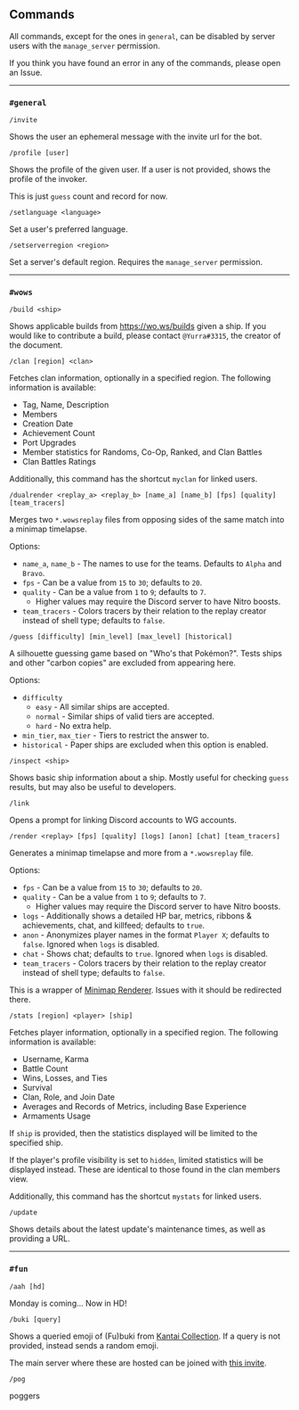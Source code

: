 ## Commands

All commands, except for the ones in `general`, can be disabled by server users with the `manage_server` permission.

If you think you have found an error in any of the commands, please open an Issue.

---

### `#general`

`/invite`

Shows the user an ephemeral message with the invite url for the bot.

`/profile [user]`

Shows the profile of the given user.
If a user is not provided, shows the profile of the invoker.

This is just `guess` count and record for now.

`/setlanguage <language>`

Set a user's preferred language.

`/setserverregion <region>`

Set a server's default region. Requires the `manage_server` permission.

---

### `#wows`

`/build <ship>`

Shows applicable builds from https://wo.ws/builds given a ship. If you would like to contribute a build, please contact `@Yurra#3315`, the creator of the document.

`/clan [region] <clan>`

Fetches clan information, optionally in a specified region.
The following information is available:

- Tag, Name, Description
- Members
- Creation Date
- Achievement Count
- Port Upgrades
- Member statistics for Randoms, Co-Op, Ranked, and Clan Battles
- Clan Battles Ratings

Additionally, this command has the shortcut `myclan` for linked users.

`/dualrender <replay_a> <replay_b> [name_a] [name_b] [fps] [quality] [team_tracers]`

Merges two `*.wowsreplay` files from opposing sides of the same match into a minimap timelapse.

Options:
- `name_a`, `name_b` - The names to use for the teams. Defaults to `Alpha` and `Bravo`.
- `fps` - Can be a value from `15` to `30`; defaults to `20`.
- `quality` - Can be a value from `1` to `9`; defaults to `7`.
  - Higher values may require the Discord server to have Nitro boosts.
- `team_tracers` - Colors tracers by their relation to the replay creator instead of shell type; defaults to `false`.

`/guess [difficulty] [min_level] [max_level] [historical]`

A silhouette guessing game based on "Who's that Pokémon?". 
Tests ships and other "carbon copies" are excluded from appearing here.

Options:

- `difficulty`
  - `easy` - All similar ships are accepted.
  - `normal` - Similar ships of valid tiers are accepted.
  - `hard` - No extra help.
- `min_tier`, `max_tier` - Tiers to restrict the answer to.
- `historical` - Paper ships are excluded when this option is enabled.

`/inspect <ship>`

Shows basic ship information about a ship. Mostly useful for checking `guess` results, but may also be useful to developers.

`/link`

Opens a prompt for linking Discord accounts to WG accounts.

`/render <replay> [fps] [quality] [logs] [anon] [chat] [team_tracers]`

Generates a minimap timelapse and more from a `*.wowsreplay` file.

Options:
- `fps` - Can be a value from `15` to `30`; defaults to `20`.
- `quality` - Can be a value from `1` to `9`; defaults to `7`.
  - Higher values may require the Discord server to have Nitro boosts.
- `logs` - Additionally shows a detailed HP bar, metrics, ribbons & achievements, chat, and killfeed; defaults to `true`.
- `anon` - Anonymizes player names in the format `Player X`; defaults to `false`. Ignored when `logs` is disabled.
- `chat` - Shows chat; defaults to `true`. Ignored when `logs` is disabled.
- `team_tracers` - Colors tracers by their relation to the replay creator instead of shell type; defaults to `false`.

This is a wrapper of [Minimap Renderer](https://github.com/WoWs-Builder-Team/minimap_renderer).
Issues with it should be redirected there.

`/stats [region] <player> [ship]`

Fetches player information, optionally in a specified region.
The following information is available:

- Username, Karma
- Battle Count
- Wins, Losses, and Ties
- Survival
- Clan, Role, and Join Date
- Averages and Records of Metrics, including Base Experience
- Armaments Usage

If `ship` is provided, then the statistics displayed will be limited to the specified ship.

If the player's profile visibility is set to `hidden`, limited statistics will be displayed instead. 
These are identical to those found in the clan members view.

Additionally, this command has the shortcut `mystats` for linked users.

`/update`

Shows details about the latest update's maintenance times, as well as providing a URL.

---

### `#fun`

`/aah [hd]`

Monday is coming...
Now in HD!

`/buki [query]`

Shows a queried emoji of (Fu)buki from [Kantai Collection](https://en.wikipedia.org/wiki/Kantai_Collection).
If a query is not provided, instead sends a random emoji.

The main server where these are hosted can be joined with [this invite](https://discord.gg/TcumFwj).

`/pog`

poggers
